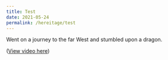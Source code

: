 ```yaml
---
title: Test
date: 2021-05-24
permalink: /hereitage/test
---
```

Went on a journey to the far West and stumbled upon a dragon.

(<a href="https://fb.watch/5GWXNXRpsY/" target="_blank">View video here</a>)